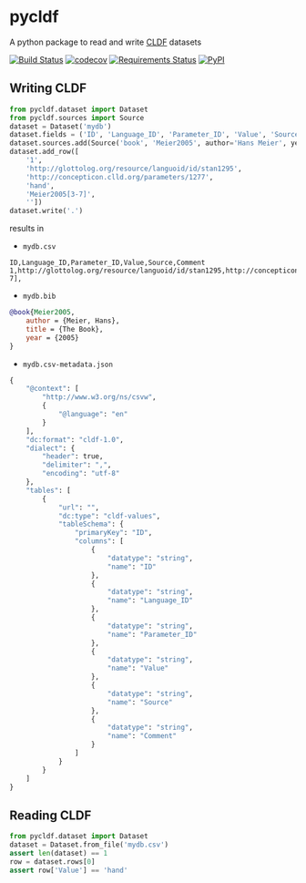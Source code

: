pycldf
======

A python package to read and write [CLDF](http://cldf.clld.org) datasets

[![Build Status](https://travis-ci.org/glottobank/pycldf.svg?branch=master)](https://travis-ci.org/glottobank/pycldf)
[![codecov](https://codecov.io/gh/glottobank/pycldf/branch/master/graph/badge.svg)](https://codecov.io/gh/glottobank/pycldf)
[![Requirements Status](https://requires.io/github/glottobank/pycldf/requirements.svg?branch=master)](https://requires.io/github/glottobank/pycldf/requirements/?branch=master)
[![PyPI](https://img.shields.io/pypi/v/pycldf.svg)](https://pypi.python.org/pypi/pycldf)


Writing CLDF
------------

```python
from pycldf.dataset import Dataset
from pycldf.sources import Source
dataset = Dataset('mydb')
dataset.fields = ('ID', 'Language_ID', 'Parameter_ID', 'Value', 'Source', 'Comment')
dataset.sources.add(Source('book', 'Meier2005', author='Hans Meier', year='2005', title='The Book'))
dataset.add_row([
    '1', 
    'http://glottolog.org/resource/languoid/id/stan1295', 
    'http://concepticon.clld.org/parameters/1277', 
    'hand', 
    'Meier2005[3-7]', 
    ''])
dataset.write('.')
```

results in 

- `mydb.csv`
```
ID,Language_ID,Parameter_ID,Value,Source,Comment
1,http://glottolog.org/resource/languoid/id/stan1295,http://concepticon.clld.org/parameters/1277,hand,Meier2005[3-7],
```
- `mydb.bib`
```bibtex
@book{Meier2005,
    author = {Meier, Hans},
    title = {The Book},
    year = {2005}
}
```
- `mydb.csv-metadata.json`
```python
{
    "@context": [
        "http://www.w3.org/ns/csvw",
        {
            "@language": "en"
        }
    ],
    "dc:format": "cldf-1.0",
    "dialect": {
        "header": true,
        "delimiter": ",",
        "encoding": "utf-8"
    },
    "tables": [
        {
            "url": "",
            "dc:type": "cldf-values",
            "tableSchema": {
                "primaryKey": "ID",
                "columns": [
                    {
                        "datatype": "string",
                        "name": "ID"
                    },
                    {
                        "datatype": "string",
                        "name": "Language_ID"
                    },
                    {
                        "datatype": "string",
                        "name": "Parameter_ID"
                    },
                    {
                        "datatype": "string",
                        "name": "Value"
                    },
                    {
                        "datatype": "string",
                        "name": "Source"
                    },
                    {
                        "datatype": "string",
                        "name": "Comment"
                    }
                ]
            }
        }
    ]
}
```


Reading CLDF
------------

```python
from pycldf.dataset import Dataset
dataset = Dataset.from_file('mydb.csv')
assert len(dataset) == 1
row = dataset.rows[0]
assert row['Value'] == 'hand'
```


